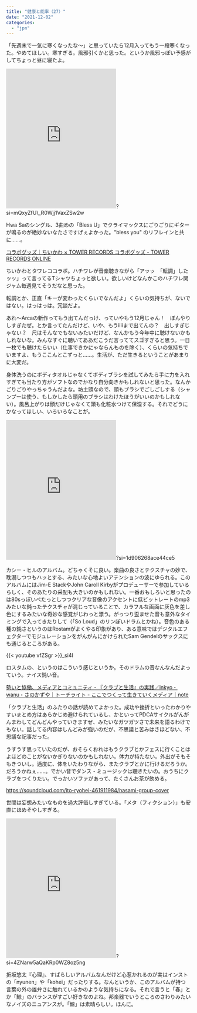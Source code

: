 ```yaml
---
title: "健康と能率（27）"
date: "2021-12-02"
categories: 
  - "jpn"
---
```


「先週末で一気に寒くなったな～」と思っていたら12月入ってもう一段寒くなった。やめてほしい。寒すぎる。風邪引くかと思った。というか風邪っぽい予感がしてちょっと昼に寝たよ。

<iframe src="https://open.spotify.com/embed/album/1scgeN3KmsU9AFHZno2jwp" width="300" height="380" frameborder="0" allowtransparency="true" allow="encrypted-media"></iframe>?si=mQxyZfU\_R0Wjj1VaxZSw2w

Hwa Saのシングル、3曲めの「Bless U」でクライマックスにごりごりにギターが鳴るのが絶妙ないなたさですげぇよかった。"bless you" のリフレインと共に……。

[コラボグッズ｜ちいかわ × TOWER RECORDS コラボグッズ - TOWER RECORDS ONLINE](https://tower.jp/article/feature_item/2021/12/02/4001)

ちいかわとタワレココラボ。ハチワレが音楽聴きながら「アッッ　「転調」したッッ」って言ってるTシャツちょっと欲しい。欲しいけどなんかこのハチワレ関ジャム毎週見てそうだなと思った。

転調とか、正直「キーが変わったくらいでなんだよ」くらいの気持ちが、ないではない。はっはっは。冗談だよ。

あれ～Arcaの新作ってもう出てんだっけ、っていやもう12月じゃん！　ぼんやりしすぎたぜ。とか言ってたんだけど、いや、もうiiiiまで出てんの？　出しすぎじゃない？　尺はそんなでもないみたいだけど、なんかもう今年中に聴けないかもしれないな。みんなすぐに聴いてああだこうだ言っててスゴすぎると思う。一日一枚でも聴けたらいい（仕事できかにゃならんものを除く）、くらいの気持ちでいますよ、もうここんとこずっと……。生活が、ただ生きるということがあまりに大変だ。

身体洗うのにボディタオルじゃなくてボディブラシを試してみたら手に力を入れすぎても当たり方がソフトなのでかなり自分向きかもしれないと思った。なんかごりごりやっちゃうんだよな。坊主頭なので、頭もブラシでごしごしする（シャンプーは使う、もしかしたら頭用のブラシはわけたほうがいいのかもしれない）。風呂上がりは顔だけじゃなくて頭も化粧水つけて保湿する。それでどうにかなってほしい、いろいろなことが。

<iframe src="https://open.spotify.com/embed/album/1nIvucMZCDVpILHipWqVHY" width="300" height="380" frameborder="0" allowtransparency="true" allow="encrypted-media"></iframe>?si=1d906268ace44ce5

カシー・ヒルのアルバム。どちゃくそに良い。楽曲の良さとテクスチャの妙で、耽溺しつつもハッとする、みたいな心地よいアテンションの波にゆられる。このアルバムにはJim-E StackやJohn Caroll Kirbyがプロデューサーで参加しているらしく、そのあたりの采配も大きいのかもしれない。一番おもしろいと思ったのは80sっぽいぺたっとしつつクリアな音像のアクセントに低ビットレートのmp3みたいな鈍ったテクスチャが混じっていることで、カラフルな画面に灰色を差し色にするみたいな奇妙な感覚がじわっと漂う。がっつり歪ませた音も意外なタイミングで入ってきたりして（「So Loud」のリンぽいドラムとかね）。音色のある種の鈍さというのはRostamがよくやる印象があり、ある意味ではデジタルエフェクターでモジュレーションをがんがんにかけられたSam Gendelのサックスにも通じるところがある。

{{< youtube vfZSgr >}}\_si4I

ロスタムの、というのはこういう感じというか。そのドラムの音なんなんだよっていう。ナイス鈍い音。

[勢いと協働、メディアとコミュニティ - 『クラブと生活』の実践／inkyo・wanu・さのかずや｜トーチライト - ここでつくって生きていくメディア｜note](https://note.com/torchlight2020/n/n34b06834e872)

「クラブと生活」のふたりの話が読めてよかった。成功や挫折といったわかりやすいまとめ方はあらかじめ避けられているし、かといってPDCAサイクルがんがんまわしてどんどんやっていきますぜ、みたいなガツガツさで未来を語るわけでもない。話してる内容はしんどみが強いのだが、不思議と苦みはさほどない、不思議な記事だった。

うすうす思っていたのだが、おそらくおれはもうクラブとかフェスに行くことはよほどのことがないかぎりないのかもしれない。体力が持たない。外出がそもそもきついし。適度に、体をいたわりながら、またクラブとかに行けるだろうか。だろうかねぇ……。でかい音でダンス・ミュージックは聴きたいの。おうちにクラブをつくりたい。でっかいソファがあって、たくさんお茶が飲める。

https://soundcloud.com/ito-ryohei-461911984/hasami-group-cover

世間は妄想みたいなものを過大評価しすぎている。「メタ（フィクション）」も安直にほめそやしすぎる。

<iframe src="https://open.spotify.com/embed/album/25ZWlfDu2dUc0GVNg8Ktjy" width="300" height="380" frameborder="0" allowtransparency="true" allow="encrypted-media"></iframe>?si=4ZNarw5aQaKRp0WZ8oz5ng

折坂悠太『心理』、すばらしいアルバムなんだけど心惹かれるのが実はインストの「nyunen」や「kohei」だったりする。なんというか、このアルバムが持つ言葉の外の雄弁さに触れているかのような気持ちになる。それで言うと「春」とか「鯨」のバランスがすごい好きなのよね。邦楽器でいうところのさわりみたいなノイズのニュアンスが。「鯨」は素晴らしい。ほんに。
